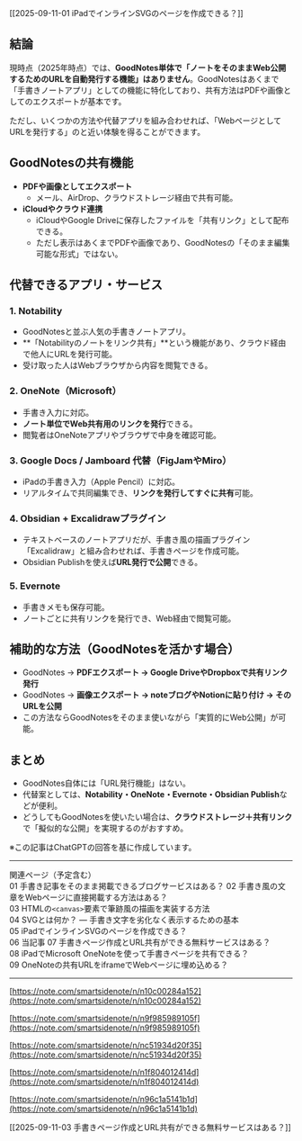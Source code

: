 [[2025-09-11-01 iPadでインラインSVGのページを作成できる？]]

## 結論
現時点（2025年時点）では、**GoodNotes単体で「ノートをそのままWeb公開するためのURLを自動発行する機能」はありません**。GoodNotesはあくまで「手書きノートアプリ」としての機能に特化しており、共有方法はPDFや画像としてのエクスポートが基本です。  

ただし、いくつかの方法や代替アプリを組み合わせれば、「WebページとしてURLを発行する」のと近い体験を得ることができます。

## GoodNotesの共有機能
- **PDFや画像としてエクスポート**  
  - メール、AirDrop、クラウドストレージ経由で共有可能。  
- **iCloudやクラウド連携**  
  - iCloudやGoogle Driveに保存したファイルを「共有リンク」として配布できる。  
  - ただし表示はあくまでPDFや画像であり、GoodNotesの「そのまま編集可能な形式」ではない。  

## 代替できるアプリ・サービス

### 1. Notability
- GoodNotesと並ぶ人気の手書きノートアプリ。  
- **「Notabilityのノートをリンク共有」**という機能があり、クラウド経由で他人にURLを発行可能。  
- 受け取った人はWebブラウザから内容を閲覧できる。  

### 2. OneNote（Microsoft）
- 手書き入力に対応。  
- **ノート単位でWeb共有用のリンクを発行**できる。  
- 閲覧者はOneNoteアプリやブラウザで中身を確認可能。  

### 3. Google Docs / Jamboard 代替（FigJamやMiro）
- iPadの手書き入力（Apple Pencil）に対応。  
- リアルタイムで共同編集でき、**リンクを発行してすぐに共有**可能。  

### 4. Obsidian + Excalidrawプラグイン
- テキストベースのノートアプリだが、手書き風の描画プラグイン「Excalidraw」と組み合わせれば、手書きページを作成可能。  
- Obsidian Publishを使えば**URL発行で公開**できる。  

### 5. Evernote
- 手書きメモも保存可能。  
- ノートごとに共有リンクを発行でき、Web経由で閲覧可能。  

## 補助的な方法（GoodNotesを活かす場合）
- GoodNotes → **PDFエクスポート → Google DriveやDropboxで共有リンク発行**  
- GoodNotes → **画像エクスポート → noteブログやNotionに貼り付け → そのURLを公開**  
- この方法ならGoodNotesをそのまま使いながら「実質的にWeb公開」が可能。  

## まとめ
- GoodNotes自体には「URL発行機能」はない。  
- 代替案としては、**Notability・OneNote・Evernote・Obsidian Publish**などが便利。  
- どうしてもGoodNotesを使いたい場合は、**クラウドストレージ＋共有リンク**で「擬似的な公開」を実現するのがおすすめ。  

※この記事はChatGPTの回答を基に作成しています。

---

関連ページ（予定含む）  
01 手書き記事をそのまま掲載できるブログサービスはある？
02 手書き風の文章をWebページに直接掲載する方法はある？  
03 HTMLの`<canvas>`要素で筆跡風の描画を実装する方法  
04 SVGとは何か？ — 手書き文字を劣化なく表示するための基本  
05 iPadでインラインSVGのページを作成できる？  
06 当記事
07 手書きページ作成とURL共有ができる無料サービスはある？  
08 iPadでMicrosoft OneNoteを使って手書きページを共有できる？  
09 OneNoteの共有URLをiframeでWebページに埋め込める？

---

[https://note.com/smartsidenote/n/n10c00284a152](https://note.com/smartsidenote/n/n10c00284a152)

[https://note.com/smartsidenote/n/n9f985989105f](https://note.com/smartsidenote/n/n9f985989105f)

[https://note.com/smartsidenote/n/nc51934d20f35](https://note.com/smartsidenote/n/nc51934d20f35)

[https://note.com/smartsidenote/n/n1f804012414d](https://note.com/smartsidenote/n/n1f804012414d)

[https://note.com/smartsidenote/n/n96c1a5141b1d](https://note.com/smartsidenote/n/n96c1a5141b1d)


[[2025-09-11-03 手書きページ作成とURL共有ができる無料サービスはある？]]
